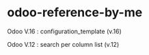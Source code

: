 # odoo-reference-by-me
Odoo V.16 :
configuration_template (v.16)

Odoo V.12 :
search per column list (v.12)
